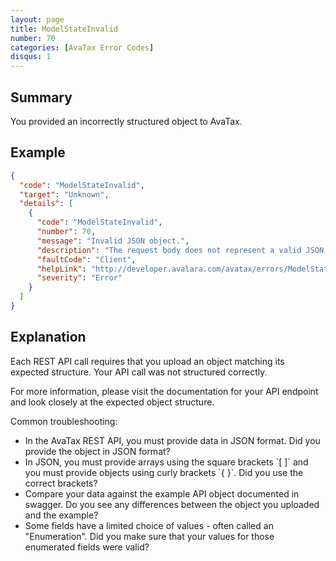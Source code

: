 ```yaml
---
layout: page
title: ModelStateInvalid
number: 70
categories: [AvaTax Error Codes]
disqus: 1
---
```


## Summary

You provided an incorrectly structured object to AvaTax.

## Example

```json
{
  "code": "ModelStateInvalid",
  "target": "Unknown",
  "details": [
    {
      "code": "ModelStateInvalid",
      "number": 70,
      "message": "Invalid JSON object.",
      "description": "The request body does not represent a valid JSON object.  The value '-1-' is not a valid '-0-'.",
      "faultCode": "Client",
      "helpLink": "http://developer.avalara.com/avatax/errors/ModelStateInvalid",
      "severity": "Error"
    }
  ]
}
```

## Explanation

Each REST API call requires that you upload an object matching its expected structure.  Your API call was not structured correctly.

For more information, please visit the documentation for your API endpoint and look closely at the expected object structure.

Common troubleshooting:

<ul class="normal">
<li>In the AvaTax REST API, you must provide data in JSON format.  Did you provide the object in JSON format?</li>
<li>In JSON, you must provide arrays using the square brackets `[ ]` and you must provide objects using curly brackets `{ }`.  Did you use the correct brackets?</li>
<li>Compare your data against the example API object documented in swagger.  Do you see any differences between the object you uploaded and the example?</li>
<li>Some fields have a limited choice of values - often called an "Enumeration".  Did you make sure that your values for those enumerated fields were valid?</li>
</ul>
